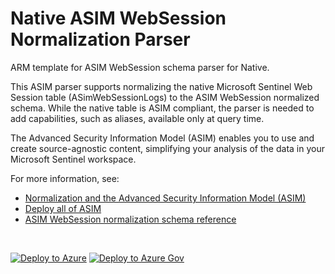 # Native ASIM WebSession Normalization Parser

ARM template for ASIM WebSession schema parser for Native.

This ASIM parser supports normalizing the native Microsoft Sentinel Web Session table (ASimWebSessionLogs) to the ASIM WebSession normalized schema. While the native table is ASIM compliant, the parser is needed to add capabilities, such as aliases, available only at query time.


The Advanced Security Information Model (ASIM) enables you to use and create source-agnostic content, simplifying your analysis of the data in your Microsoft Sentinel workspace.

For more information, see:

- [Normalization and the Advanced Security Information Model (ASIM)](https://aka.ms/AboutASIM)
- [Deploy all of ASIM](https://aka.ms/DeployASIM)
- [ASIM WebSession normalization schema reference](https://aka.ms/ASimWebSessionDoc)

<br>

[![Deploy to Azure](https://aka.ms/deploytoazurebutton)](https://portal.azure.com/#create/Microsoft.Template/uri/https%3A%2F%2Fraw.githubusercontent.com%2FAzure%2FAzure-Sentinel%2Fmaster%2FParsers%2FASimWebSession%2FARM%2FASimWebSessionNative%2FASimWebSessionNative.json) [![Deploy to Azure Gov](https://aka.ms/deploytoazuregovbutton)](https://portal.azure.us/#create/Microsoft.Template/uri/https%3A%2F%2Fraw.githubusercontent.com%2FAzure%2FAzure-Sentinel%2Fmaster%2FParsers%2FASimWebSession%2FARM%2FASimWebSessionNative%2FASimWebSessionNative.json)
